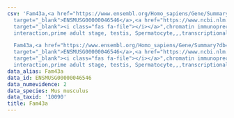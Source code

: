 ```yaml
---
csv: 'Fam43a,<a href="https://www.ensembl.org/Homo_sapiens/Gene/Summary?db=core;g=ENSMUSG00000046546"
  target="_blank">ENSMUSG00000046546</a>,<a href="https://www.ncbi.nlm.nih.gov/pubmed/25450459"
  target="_blank"><i class="fas fa-file"></i></a>",chromatin immunoprecipitation assay,direct
  interaction,prime adult stage, testis, Spermatocyte,,,transcriptional regulation,

  Fam43a,<a href="https://www.ensembl.org/Homo_sapiens/Gene/Summary?db=core;g=ENSMUSG00000046546"
  target="_blank">ENSMUSG00000046546</a>,<a href="https://www.ncbi.nlm.nih.gov/pubmed/25450459"
  target="_blank"><i class="fas fa-file"></i></a>",chromatin immunoprecipitation assay,direct
  interaction,prime adult stage, testis, Spermatocyte,,,transcriptional regulation,'
data_alias: Fam43a
data_id: ENSMUSG00000046546
data_numevidence: 2
data_species: Mus musculus
data_taxid: '10090'
title: Fam43a
---
```

